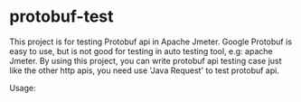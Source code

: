 # protobuf-test
This project is for testing Protobuf api in Apache Jmeter. Google Protobuf is easy to use, but is not good for testing in auto testing tool, e.g: apache Jmeter.
By using this project, you can write protobuf api testing case just like the other http apis, you need use 'Java Request' to test protobuf api.

Usage:

